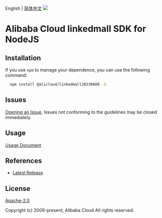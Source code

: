 English | [简体中文](README-CN.md)
![](https://aliyunsdk-pages.alicdn.com/icons/AlibabaCloud.svg)

# Alibaba Cloud linkedmall SDK for NodeJS

## Installation
If you use `npm` to manage your dependence, you can use the following command:

```sh
  npm install @alicloud/linkedmall20230608 -S
```

## Issues
[Opening an Issue](https://github.com/aliyun/alibabacloud-typescript-sdk/issues/new), Issues not conforming to the guidelines may be closed immediately.

## Usage
[Usage Document](https://github.com/aliyun/alibabacloud-typescript-sdk/blob/master/docs/Usage-EN.md#quick-examples)

## References
* [Latest Release](https://github.com/aliyun/alibabacloud-typescript-sdk/)

## License
[Apache-2.0](http://www.apache.org/licenses/LICENSE-2.0)

Copyright (c) 2009-present, Alibaba Cloud All rights reserved.

